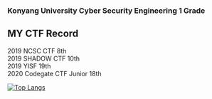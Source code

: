 ### Konyang University Cyber Security Engineering 1 Grade  

## MY CTF Record  
2019 NCSC CTF 8th   
2019 SHADOW CTF 10th  
2019 YISF 19th  
2020 Codegate CTF Junior 18th    

[![Top Langs](https://github-readme-stats.vercel.app/api/top-langs/?username=jihyungeun&layout=compact)](https://github.com/jihyungeun/github-readme-stats)
